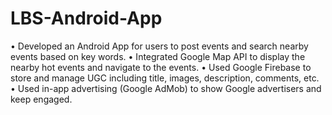 # LBS-Android-App

•	Developed an Android App for users to post events and search nearby events based on key words.
•	Integrated Google Map API to display the nearby hot events and navigate to the events.
•	Used Google Firebase to store and manage UGC including title, images, description, comments, etc.
•	Used in-app advertising (Google AdMob) to show Google advertisers and keep engaged.

